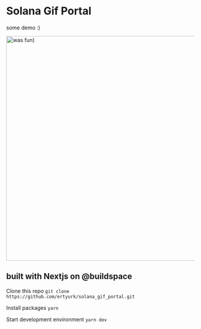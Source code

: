 # Solana Gif Portal

some demo :)

<img src="https://github.com/ertyurk/FE_solana_gif_portal/blob/main/demo.gif" alt="was fun)" width="600" />

## built with Nextjs on @buildspace

Clone this repo
`git clone https://github.com/ertyurk/solana_gif_portal.git`

Install packages
`yarn`

Start development environment
`yarn dev`

